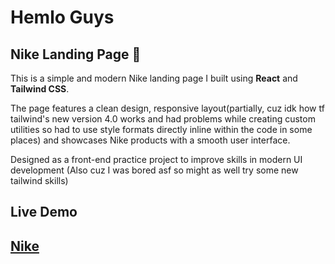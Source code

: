 # Hemlo Guys

## Nike Landing Page 🏀

This is a simple and modern Nike landing page I built using **React** and **Tailwind CSS**.

The page features a clean design, responsive layout(partially, cuz idk how tf tailwind's new version 4.0 works and had problems while creating custom utilities so had to use style formats directly inline within the code in some places) and showcases Nike products with a smooth user interface.

Designed as a front-end practice project to improve skills in modern UI development (Also cuz I was bored asf so might as well try some new tailwind skills)

## Live Demo

[Nike](https://nike-page-izumi.vercel.app) 
---
